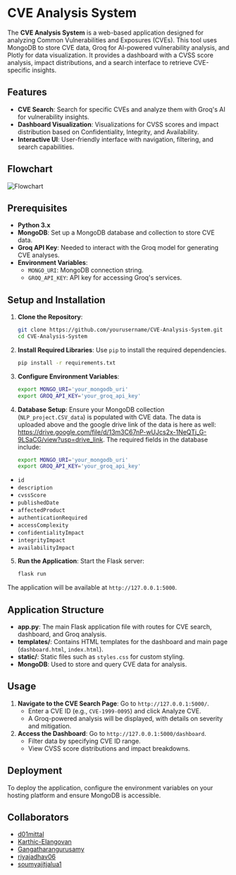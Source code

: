 # CVE Analysis System

The **CVE Analysis System** is a web-based application designed for analyzing Common Vulnerabilities and Exposures (CVEs). This tool uses MongoDB to store CVE data, Groq for AI-powered vulnerability analysis, and Plotly for data visualization. It provides a dashboard with a CVSS score analysis, impact distributions, and a search interface to retrieve CVE-specific insights.

## Features

- **CVE Search**: Search for specific CVEs and analyze them with Groq's AI for vulnerability insights.
- **Dashboard Visualization**: Visualizations for CVSS scores and impact distribution based on Confidentiality, Integrity, and Availability.
- **Interactive UI**: User-friendly interface with navigation, filtering, and search capabilities.

## Flowchart

![Flowchart](https://github.com/user-attachments/assets/dd115cca-03e4-45da-a3ff-dbd124c884af)


## Prerequisites

- **Python 3.x**
- **MongoDB**: Set up a MongoDB database and collection to store CVE data.
- **Groq API Key**: Needed to interact with the Groq model for generating CVE analyses.
- **Environment Variables**:
  - `MONGO_URI`: MongoDB connection string.
  - `GROQ_API_KEY`: API key for accessing Groq's services.

## Setup and Installation

1. **Clone the Repository**:
   ```bash
   git clone https://github.com/yourusername/CVE-Analysis-System.git
   cd CVE-Analysis-System
2. **Install Required Libraries**: Use `pip` to install the required dependencies.
   ```bash
   pip install -r requirements.txt
3. **Configure Environment Variables**:
   ```bash
   export MONGO_URI='your_mongodb_uri'
   export GROQ_API_KEY='your_groq_api_key'
4. **Database Setup**: Ensure your MongoDB collection (`NLP_project.CSV_data`) is populated with CVE data. The data is uploaded above and the google drive link of the data is here as well: https://drive.google.com/file/d/13m3C67nP-wUJcs2x-1NeQTj_G-9LSaCG/view?usp=drive_link. The required fields in the database include:
   ```bash
   export MONGO_URI='your_mongodb_uri'
   export GROQ_API_KEY='your_groq_api_key'
 - `id`
 - `description`
 - `cvssScore`
 - `publishedDate`
 - `affectedProduct`
 - `authenticationRequired`
 - `accessComplexity`
 - `confidentialityImpact`
 - `integrityImpact`
 - `availabilityImpact`
5. **Run the Application**: Start the Flask server:
   ```bash
   flask run
  The application will be available at `http://127.0.0.1:5000`.

## Application Structure

- **app.py**: The main Flask application file with routes for CVE search, dashboard, and Groq analysis.
- **templates/**: Contains HTML templates for the dashboard and main page (`dashboard.html`, `index.html`).
- **static/**: Static files such as `styles.css` for custom styling.
- **MongoDB**: Used to store and query CVE data for analysis.

## Usage

1. **Navigate to the CVE Search Page**: Go to `http://127.0.0.1:5000/`.
   - Enter a CVE ID (e.g., `CVE-1999-0095`) and click Analyze CVE.
   - A Groq-powered analysis will be displayed, with details on severity and mitigation.
2. **Access the Dashboard**: Go to `http://127.0.0.1:5000/dashboard`.
   - Filter data by specifying CVE ID range.
   - View CVSS score distributions and impact breakdowns.

## Deployment

To deploy the application, configure the environment variables on your hosting platform and ensure MongoDB is accessible.

## Collaborators

- [d01mittal](https://github.com/d01mittal)
- [Karthic-Elangovan](https://github.com/Karthic-Elangovan)
- [Gangatharangurusamy](https://github.com/Gangatharangurusamy)
- [riyajadhav06](https://github.com/riyajadhav06)
- [soumyajitjalua1](https://github.com/soumyajitjalua1)

